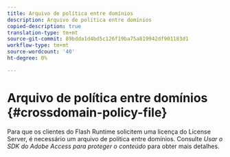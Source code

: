 ```yaml
---
title: Arquivo de política entre domínios
description: Arquivo de política entre domínios
copied-description: true
translation-type: tm+mt
source-git-commit: 89bdda1d4bd5c126f19ba75a819942df901183d1
workflow-type: tm+mt
source-wordcount: '40'
ht-degree: 0%

---
```



# Arquivo de política entre domínios {#crossdomain-policy-file}

Para que os clientes do Flash Runtime solicitem uma licença do License Server, é necessário um arquivo de política entre domínios. Consulte *Usar o SDK do Adobe Access para proteger o conteúdo* para obter mais detalhes.
